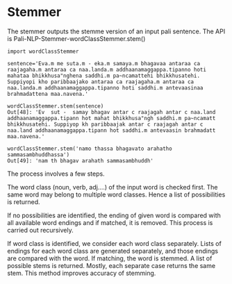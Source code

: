 # Stemmer

The stemmer outputs the stemme version of an input pali sentence. The API is Pali-NLP-Stemmer-wordClassStemmer.stem()  

```shell
import wordClassStemmer

sentence='Eva.m me suta.m - eka.m samaya.m bhagavaa antaraa ca raajagaha.m antaraa ca naa.landa.m addhaanamaggappa.tipanno hoti mahataa bhikkhusa"nghena saddhi.m pa~ncamattehi bhikkhusatehi. Suppiyopi kho paribbaajako antaraa ca raajagaha.m antaraa ca naa.landa.m addhaanamaggappa.tipanno hoti saddhi.m antevaasinaa brahmadattena maa.navena.'

wordClassStemmer.stem(sentence)
Out[48]: 'Ev  sut -  samay bhagav antar c raajagah antar c naa.land addhaanamaggappa.tipann hot mahat bhikkhusa"ngh saddhi.m pa~ncamatt bhikkhusatehi. Suppiyop kh paribbaajak antar c raajagah antar c naa.land addhaanamaggappa.tipann hot saddhi.m antevaasin brahmadatt maa.navena.'

wordClassStemmer.stem('namo thassa bhagavato arahatho sammasambhuddhassa')
Out[49]: 'nam th bhagav arahath sammasambhuddh'
```


The process involves a few steps. 

The word class (noun, verb, adj....) of the input word is checked first.
The same word may belong to multiple word classes.
Hence a list of possibilities is returned. 

If no possibilities are identified, the ending of given word is compared with all 
available word endings and if matched, it is removed. This process is carried 
out recursively. 

If word class is identified, we consider each word class separately. 
Lists of endings for each word class are generated separately, and those endings
are compared with the word. If matching, the word is stemmed.
A list of possible stems is returned. Mostly, each separate case returns the same
stem. This method improves accuracy of stemming.  

